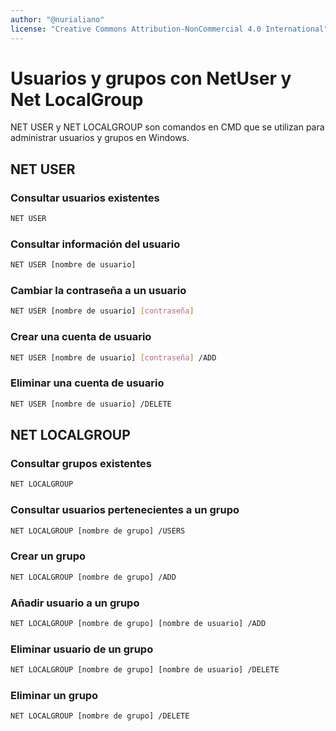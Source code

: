 ```yaml
---
author: "@nurialiano"
license: "Creative Commons Attribution-NonCommercial 4.0 International"
---
```

# Usuarios y grupos con NetUser y Net LocalGroup

NET USER y NET LOCALGROUP son comandos en CMD que se utilizan para administrar usuarios y grupos en Windows.

## NET USER

### Consultar usuarios existentes

~~~bash
NET USER
~~~

### Consultar información del usuario

~~~bash
NET USER [nombre de usuario]
~~~

### Cambiar la contraseña a un usuario

~~~bash
NET USER [nombre de usuario] [contraseña]
~~~

### Crear una cuenta de usuario

~~~bash
NET USER [nombre de usuario] [contraseña] /ADD
~~~

### Eliminar una cuenta de usuario

~~~bash
NET USER [nombre de usuario] /DELETE
~~~

## NET LOCALGROUP

### Consultar grupos existentes

~~~bash
NET LOCALGROUP
~~~

### Consultar usuarios pertenecientes a un grupo

~~~bash
NET LOCALGROUP [nombre de grupo] /USERS
~~~

### Crear un grupo

~~~bash
NET LOCALGROUP [nombre de grupo] /ADD
~~~

### Añadir usuario a un grupo

~~~bash
NET LOCALGROUP [nombre de grupo] [nombre de usuario] /ADD
~~~

### Eliminar usuario de un grupo

~~~bash
NET LOCALGROUP [nombre de grupo] [nombre de usuario] /DELETE
~~~

### Eliminar un grupo

~~~bash
NET LOCALGROUP [nombre de grupo] /DELETE
~~~

